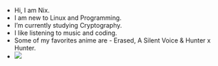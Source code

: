 - Hi, I am Nix.
- I am new to Linux and Programming.
- I’m currently studying Cryptography.
- I like listening to music and coding.
- Some of my favorites anime are - Erased, A Silent Voice & Hunter x Hunter.
- <a href="https://discord.com/users/750371798847324210/"><img src="https://discord.c99.nl/widget/theme-2/750371798847324210.png"></a>
<!-- dee-nix/dee-nix is a ✨ special ✨ repository because its `README.md` (this file) appears on your GitHub profile.
You can click the Preview link to take a look at your changes.
--->
